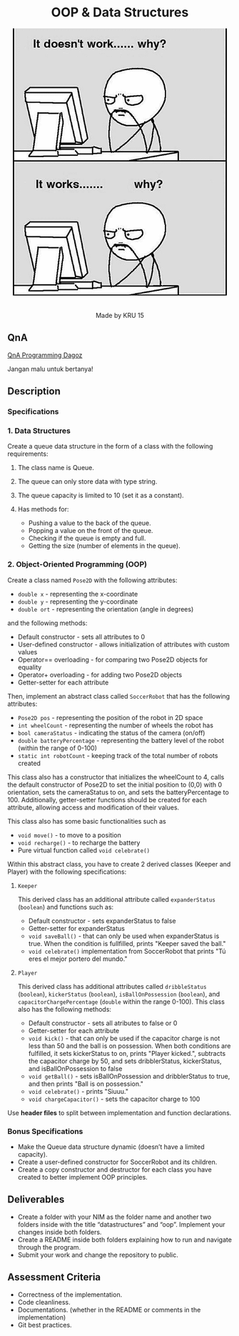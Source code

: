 <!DOCTYPE html>
<html lang="en">
  <head>
    <meta charset="UTF-8">
    <meta name="viewport" content="width=device-width, initial-scale=1.0">
    <meta http-equiv="X-UA-Compatible" content="ie=edge">
    <title>OOP and Data Structures</title>
    <link rel="stylesheet" href="./style.css">
  </head>
  <body>
    <main>
        <h1 style="text-align: center;">OOP & Data Structures</h1>
        <div style="text-align: center;">
            <img src="itworks.png">
        </div>
        <br/>
        <p style="text-align: center;">Made by KRU 15</p>
    </main>
	<script src="index.js"></script>
  </body>
</html>

## QnA

[QnA Programming Dagoz](https://docs.google.com/spreadsheets/d/1NAmqCGuPKkCch_pz_hYT8LrrLAAuoJQITHuoTIneYV4/edit?usp=sharing)

Jangan malu untuk bertanya!

## Description

### Specifications

### 1. Data Structures

Create a queue data structure in the form of a class with the following requirements:
1. The class name is Queue.
2. The queue can only store data with type string.
3. The queue capacity is limited to 10 (set it as a constant).
4. Has methods for:

    * Pushing a value to the back of the queue.
    * Popping a value on the front of the queue.
    * Checking if the queue is empty and full.
    * Getting the size (number of elements in the queue).

### 2. Object-Oriented Programming (OOP)

Create a class named `Pose2D` with the following attributes:

* `double x` - representing the x-coordinate
* `double y` - representing the y-coordinate
* `double ort` - representing the orientation (angle in degrees)

and the following methods:

* Default constructor - sets all attributes to 0
* User-defined constructor - allows initialization of attributes with custom values
* Operator== overloading - for comparing two Pose2D objects for equality
* Operator+ overloading - for adding two Pose2D objects
* Getter-setter for each attribute

Then, implement an abstract class called `SoccerRobot` that has the following attributes:
* `Pose2D pos` - representing the position of the robot in 2D space
* `int wheelCount` - representing the number of wheels the robot has
* `bool cameraStatus` - indicating the status of the camera (on/off)
* `double batteryPercentage` - representing the battery level of the robot (within the range of 0-100)
* `static int robotCount` - keeping track of the total number of robots created

This class also has a constructor that initializes the wheelCount to 4, calls the default constructor of Pose2D to set the initial position to (0,0) with 0 orientation, sets the cameraStatus to on, and sets the batteryPercentage to 100. Additionally, getter-setter functions should be created for each attribute, allowing access and modification of their values. 

This class also has some basic functionalities such as 
* `void move()` - to move to a position 
* `void recharge()` - to recharge the battery 
* Pure virtual function called `void celebrate()`

Within this abstract class, you have to create 2 derived classes (Keeper and Player) with the following specifications:

1. `Keeper`

    This derived class has an additional attribute called `expanderStatus` (`boolean`) and functions such as:
    * Default constructor - sets expanderStatus to false
    * Getter-setter for expanderStatus
    * `void saveBall()` - that can only be used when expanderStatus is true. When the condition is fullfilled, prints "Keeper saved the ball."
    * `void celebrate()` implementation from SoccerRobot that prints "Tú eres el mejor portero del mundo."

2. `Player`

    This derived class has additional attributes called `dribbleStatus` (`boolean`), `kickerStatus` (`boolean`), `isBallOnPossession` (`boolean`), and `capacitorChargePercentage` (`double` within the range 0-100). This class also has the following methods:
    * Default constructor - sets all atributes to false or 0
    * Getter-setter for each attribute
    * `void kick()` - that can only be used if the capacitor charge is not less than 50 and the ball is on possession. When both conditions are fulfilled, it sets kickerStatus to on, prints "Player kicked.", subtracts the capacitor charge by 50, and sets dribblerStatus, kickerStatus, and isBallOnPossession to false
    * `void getBall()` - sets isBallOnPossession and dribblerStatus to true, and then prints "Ball is on possession."
    * `void celebrate()` - prints "Siuuu."
    * `void chargeCapacitor()` - sets the capacitor charge to 100

Use **header files** to split between implementation and function declarations.

### Bonus Specifications
* Make the Queue data structure dynamic (doesn’t have a limited capacity).
* Create a user-defined constructor for SoccerRobot and its children.
* Create a copy constructor and destructor for each class you have created to better implement OOP principles.

## Deliverables

* Create a folder with your NIM as the folder name and another two folders inside with the title “datastructures” and “oop”. Implement your changes inside both folders.
* Create a README inside both folders explaining how to run and navigate through the program.
* Submit your work and change the repository to public.

## Assessment Criteria
* Correctness of the implementation.
* Code cleanliness.
* Documentations. (whether in the README or comments in the implementation)
* Git best practices.
